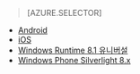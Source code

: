 > [AZURE.SELECTOR]
- [Android](../articles/notification-hubs/notification-hubs-aspnet-backend-android-xplat-segmented-gcm-push-notification.md)
- [iOS](../articles/notification-hubs/notification-hubs-ios-xplat-segmented-apns-push-notification.md)
- [Windows Runtime 8.1 유니버설](../articles/notification-hubs/notification-hubs-windows-notification-dotnet-push-xplat-segmented-wns.md)
- [Windows Phone Silverlight 8.x](../articles/notification-hubs/notification-hubs-windows-phone-push-xplat-segmented-mpns-notification.md)

<!---HONumber=AcomDC_0907_2016-->
